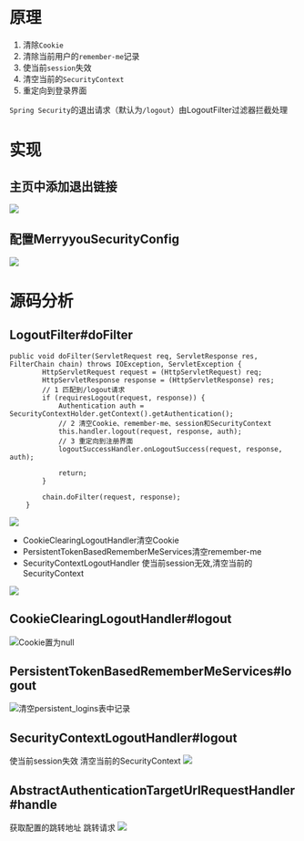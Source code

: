 # 原理
1.  清除`Cookie`
2.  清除当前用户的`remember-me`记录
3.  使当前`session`失效
4.  清空当前的`SecurityContext`
5.  重定向到登录界面

`Spring Security`的退出请求（默认为`/logout`）由LogoutFilter过滤器拦截处理
# 实现
## 主页中添加退出链接
![](https://upload-images.jianshu.io/upload_images/4685968-0935915e58eaa3ea.png?imageMogr2/auto-orient/strip%7CimageView2/2/w/1240)
## 配置MerryyouSecurityConfig
![](https://upload-images.jianshu.io/upload_images/4685968-a0fe80f3ad1291e1.png?imageMogr2/auto-orient/strip%7CimageView2/2/w/1240)
# 源码分析
## LogoutFilter#doFilter
```
public void doFilter(ServletRequest req, ServletResponse res, FilterChain chain) throws IOException, ServletException {
		HttpServletRequest request = (HttpServletRequest) req;
		HttpServletResponse response = (HttpServletResponse) res;
		// 1 匹配到/logout请求
		if (requiresLogout(request, response)) {
			Authentication auth = SecurityContextHolder.getContext().getAuthentication();
			// 2 清空Cookie、remember-me、session和SecurityContext
			this.handler.logout(request, response, auth);
			// 3 重定向到注册界面
			logoutSuccessHandler.onLogoutSuccess(request, response, auth);

			return;
		}

		chain.doFilter(request, response);
	}
```
![](https://upload-images.jianshu.io/upload_images/4685968-68d584c2060e53e4.png?imageMogr2/auto-orient/strip%7CimageView2/2/w/1240)
- CookieClearingLogoutHandler清空Cookie
- PersistentTokenBasedRememberMeServices清空remember-me
- SecurityContextLogoutHandler 使当前session无效,清空当前的SecurityContext

![](https://upload-images.jianshu.io/upload_images/4685968-b8f83102ce2029ea.png?imageMogr2/auto-orient/strip%7CimageView2/2/w/1240)

## CookieClearingLogoutHandler#logout
![Cookie置为null](https://upload-images.jianshu.io/upload_images/4685968-beadce230a951c53.png?imageMogr2/auto-orient/strip%7CimageView2/2/w/1240)
## PersistentTokenBasedRememberMeServices#logout
![清空persistent_logins表中记录](https://upload-images.jianshu.io/upload_images/4685968-cdd72f2cbf485af4.png?imageMogr2/auto-orient/strip%7CimageView2/2/w/1240)
## SecurityContextLogoutHandler#logout
使当前session失效
清空当前的SecurityContext
![](https://upload-images.jianshu.io/upload_images/4685968-29ae7f79f97c13da.png?imageMogr2/auto-orient/strip%7CimageView2/2/w/1240)
## AbstractAuthenticationTargetUrlRequestHandler#handle
获取配置的跳转地址
跳转请求
![](https://upload-images.jianshu.io/upload_images/4685968-8811937c5d90d67b.png?imageMogr2/auto-orient/strip%7CimageView2/2/w/1240)
